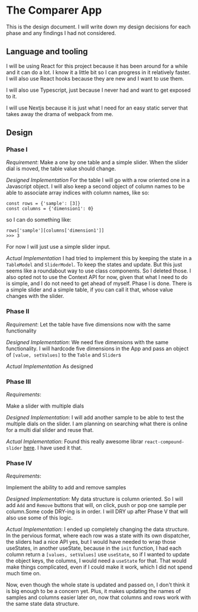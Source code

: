 # The Comparer App

This is the design document. I will write down my design decisions for each phase and any findings I had not considered.

## Language and tooling

I will be using React for this project because it has been around for a while and it can do a lot. I know it a little bit
so I can progress in it relatively faster. I will also use React hooks because they are new and I want to use them. 

I will also use Typescript, just because I never had and want to get exposed to it.

I will use Nextjs because it is just what I need for an easy static server that takes away the drama of webpack from me.

## Design

### Phase I

*Requirement*: Make a one by one table and a simple slider. When the slider dial is moved, the table value should change.

*Designed Implementation*
For the table I will go with a row oriented one in a Javascript object. I will also keep a second object of column names to be able
to associate array indices with column names, like so:

```
const rows = {'sample': [3]}
const columns = {'dimension1': 0}
```
so I can do something like:

```
rows['sample'][columns['dimension1']]
>>> 3
```

For now I will just use a simple slider input.

*Actual Implementation*
I had tried to implement this by keeping the state in a `TableModel` and `SliderModel`. To keep the states and update. But this just 
seems like a roundabout way to use class components. So I deleted those. I also opted not to use the Context API for now, given that what I need to do is simple, and I do not need to get ahead of myself. Phase I is done. There is a simple slider and a simple table, if you can call it that, whose value changes with the slider.

### Phase II

*Requirement*: Let the table have five dimensions now with the same functionality

*Designed Implementation*:
We need five dimensions with the same functionality. I will hardcode five dimensions in the App and pass an object of `[value, setValues]` to the `Table` and `Slider`s

*Actual Implementation*
As designed

### Phase III
*Requirements*:

Make a slider with multiple dials

*Designed Implementation*:
I will add another sample to be able to test the multiple dials on the slider. I am planning on searching what there is online for a multi dial slider and reuse that.

*Actual Implementation*:
Found this really awesome librar `react-compound-slider` [here](https://github.com/sghall/react-compound-slider). I have used it that.

### Phase IV
*Requirements*:

Implement the ability to add and remove samples

*Designed Implementation*:
My data structure is column oriented. So I will add `Add` and `Remove` buttons that will, on click, push or pop one sample per column.Some code DRY-ing is in order. I will DRY up after Phase V that will also use some of this logic.

*Actual Implementation*:
I ended up completely changing the data structure. In the pervious format, where each row was a state with its own dispatcher, the 
sliders had a nice API yes, but I would have needed to wrap those useStates, in another useState, because in the `init` function, I had each column return a `[values, setValues]` use `useState`, so if I wanted to update the object keys, the columns, I would need a `useState` for that. That would make things complicated, even if I could make it work, which I did not spend much time on. 

Now, even though the whole state is updated and passed on, I don't think it is big enough to be a concern yet. Plus, it makes updating
the names of samples and columns easier later on, now that columns and rows work with the same state data structure.
